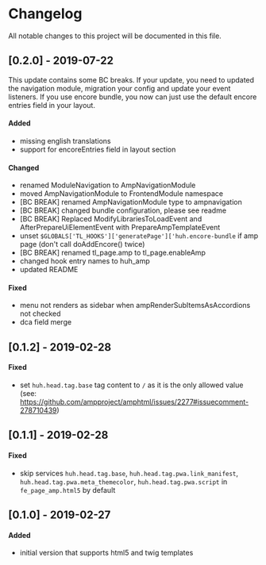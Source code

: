 # Changelog
All notable changes to this project will be documented in this file.

## [0.2.0] - 2019-07-22

This update contains some BC breaks. If your update, you need to updated the navigation module, migration your config and update your event listeners. If you use encore bundle, you now can just use the default encore entries field in your layout.

#### Added
* missing english translations
* support for encoreEntries field in layout section

#### Changed
* renamed ModuleNavigation to AmpNavigationModule
* moved AmpNavigationModule to FrontendModule namespace
* [BC BREAK] renamed AmpNavigationModule type to ampnavigation
* [BC BREAK] changed bundle configuration, please see readme
* [BC BREAK] Replaced ModifyLibrariesToLoadEvent and AfterPrepareUiElementEvent with PrepareAmpTemplateEvent
* unset `$GLOBALS['TL_HOOKS']['generatePage']['huh.encore-bundle` if amp page (don't call doAddEncore() twice)
* [BC BREAK] renamed tl_page.amp to tl_page.enableAmp
* changed hook entry names to huh_amp
* updated README

#### Fixed
* menu not renders as sidebar when ampRenderSubItemsAsAccordions not checked
* dca field merge

## [0.1.2] - 2019-02-28

#### Fixed
* set `huh.head.tag.base` tag content to `/` as it is the only allowed value (see: https://github.com/ampproject/amphtml/issues/2277#issuecomment-278710439)

## [0.1.1] - 2019-02-28

#### Fixed
* skip services `huh.head.tag.base`, `huh.head.tag.pwa.link_manifest`, `huh.head.tag.pwa.meta_themecolor`, `huh.head.tag.pwa.script` in `fe_page_amp.html5` by default

## [0.1.0] - 2019-02-27

#### Added
* initial version that supports html5 and twig templates

